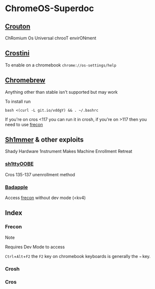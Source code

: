 # ChromeOS-Superdoc

## [Crouton](https://github.com/dnschneid/crouton)
ChRomium Os Universal chrooT envirONment

## [Crostini](https://chromeos.dev/en/linux) 

To enable on a chromebook
`chrome://os-settings/help`

## [Chromebrew](https://github.com/chromebrew/chromebrew)

Anything other than stable isn't supported but may work

To install run 

`bash <(curl -L git.io/vddgY) && . ~/.bashrc`

If you're on cros <117 you can run it in crosh, if you're on >117 then you need to use [frecon](https://github.com/Stewarpt/Chromebook-Superdoc#frecon)

## [Sh1mmer](https://github.com/MercuryWorkshop/sh1mmer) & other exploits
Shady Hardware 1nstrument Makes Machine Enrollment Retreat

### [sh1ttyOOBE](https://github.com/crosbreaker/sh1ttyOOBE/)
Cros 135-137 unenrollment method
### [Badapple](https://github.com/applefritter-inc/BadApple)
Access [frecon](https://github.com/Stewarpt/Chromebook-Superdoc#frecon) without dev mode (<kv4)
## Index 
### Frecon
> [!NOTE]
> Requires Dev Mode to access
 
 `Ctrl`+`Alt`+`F2` the `F2` key on chromebook keyboards is generally the `→` key.
### Crosh
### Cros
